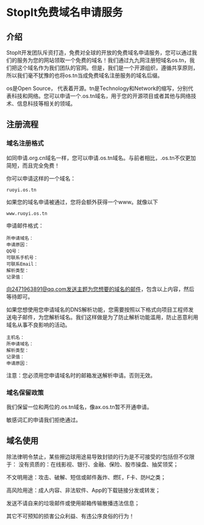# StopIt免费域名申请服务

## 介绍

StopIt开发团队斥资打造，免费对全球的开放的免费域名申请服务，您可以通过我们的服务为您的网站领取一个免费的域名！我们通过九九网注册短域名os.tn，我们把这个域名作为我们团队的官网。但是，我们是一个开源组织，遵循共享原则，所以我们毫不犹豫的也将os.tn当成免费域名注册服务的域名后缀。

os是Open Source， 代表着开源。tn是Technology和Network的缩写，分别代表科技和网络。您可以申请一个.os.tn域名，用于您的开源项目或者其他与网络技术、信息科技等相关的领域。

## 注册流程

### 域名注册格式
如同申请.org.cn域名一样，您可以申请.os.tn域名。与前者相比，.os.tn不仅更加简短，而且完全免费！

你可以申请这样的一个域名：
```
ruoyi.os.tn
```

如果您的域名申请被通过，您将会额外获得一个www。就像以下
```
www.ruoyi.os.tn
```

申请邮件格式：
```
所申请域名：
申请原因：
QQ号：
可联系手机号：
可联系Email：
解析类型：
记录值：
```
向2471963891@qq.com发送主题为您想要的域名的邮件，包含以上内容，然后等待即可。

如果您想使用您申请域名的DNS解析功能，您需要按照以下格式向项目工程师发送电子邮件，为您解析域名。我们这样做是为了防止解析功能滥用，防止恶意利用域名从事不良影响的活动。
```
主机名：
所申请域名：
解析类型：
记录值：
申请原因：
```
注意：您必须用您申请域名时的邮箱发送解析申请。否则无效。
### 域名保留政策

我们保留一位和两位的.os.tn域名，像ax.os.tn暂不开通申请。

敏感词汇的申请我们拒绝通过。

##  域名使用

除法律明令禁止，某些擦边球用途易导致封锁的行为是不可接受的!包括但不仅限于：
  没有资质的：在线影视、银行、金融、保险、股市操盘、抽奖领奖；
  
  不文明用途：攻击、破解、短信或邮件轰炸、燃E，F卡、防H之类；
  
  高风险用途：成人内容、非法软件、App的下载链接分发或转发；

  发送不请自来的垃圾邮件或使用邮箱传输散播违法信息；

  其它不可预知的损害公众利益、有违公序良俗的行为！
